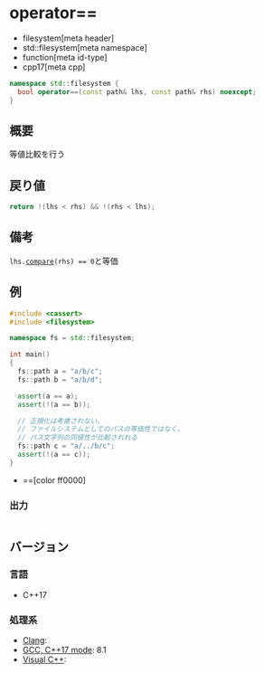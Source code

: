 # operator==
* filesystem[meta header]
* std::filesystem[meta namespace]
* function[meta id-type]
* cpp17[meta cpp]

```cpp
namespace std::filesystem {
  bool operator==(const path& lhs, const path& rhs) noexcept;
}
```

## 概要
等値比較を行う


## 戻り値
```cpp
return !(lhs < rhs) && !(rhs < lhs);
```


## 備考
`lhs.`[`compare`](compare.md)`(rhs) == 0`と等価


## 例
```cpp example
#include <cassert>
#include <filesystem>

namespace fs = std::filesystem;

int main()
{
  fs::path a = "a/b/c";
  fs::path b = "a/b/d";

  assert(a == a);
  assert(!(a == b));

  // 正規化は考慮されない。
  // ファイルシステムとしてのパスの等価性ではなく、
  // パス文字列の同値性が比較されれる
  fs::path c = "a/../b/c";
  assert(!(a == c));
}
```
* ==[color ff0000]

### 出力
```
```

## バージョン
### 言語
- C++17

### 処理系
- [Clang](/implementation.md#clang):
- [GCC, C++17 mode](/implementation.md#gcc): 8.1
- [Visual C++](/implementation.md#visual_cpp):
